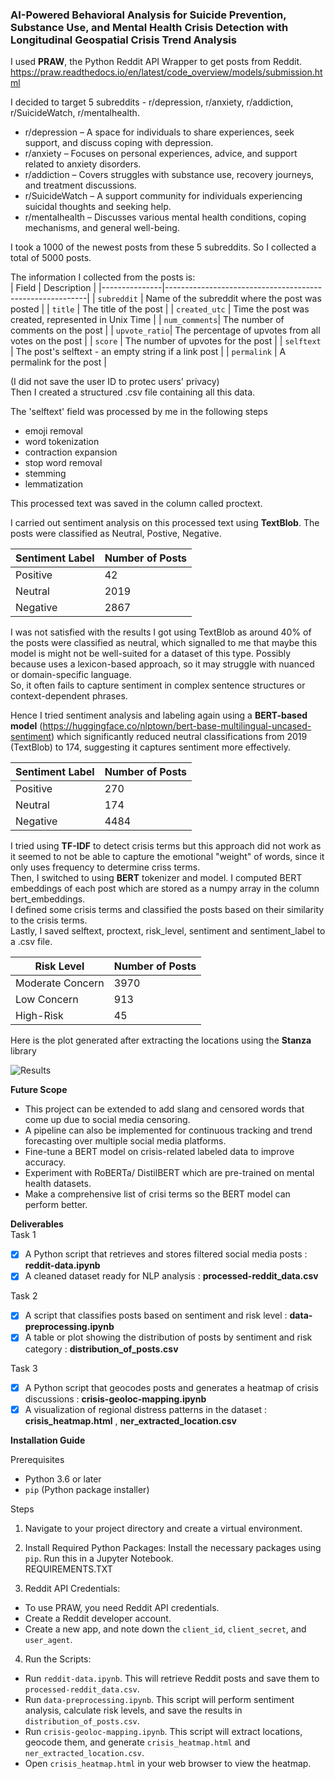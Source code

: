 ### AI-Powered Behavioral Analysis for Suicide Prevention, Substance Use, and Mental Health Crisis Detection with Longitudinal Geospatial Crisis Trend Analysis

I used  **PRAW**, the Python Reddit API Wrapper to get posts from Reddit.    
https://praw.readthedocs.io/en/latest/code_overview/models/submission.html   

I decided to target 5 subreddits - r/depression, r/anxiety, r/addiction, r/SuicideWatch, r/mentalhealth.  
- r/depression – A space for individuals to share experiences, seek support, and discuss coping with depression.  
- r/anxiety – Focuses on personal experiences, advice, and support related to anxiety disorders.  
- r/addiction – Covers struggles with substance use, recovery journeys, and treatment discussions.  
- r/SuicideWatch – A support community for individuals experiencing suicidal thoughts and seeking help.  
- r/mentalhealth – Discusses various mental health conditions, coping mechanisms, and general well-being.  

I took a 1000 of the newest posts from these 5 subreddits. So I collected a total of 5000 posts.    

The information I collected from the posts is:  
| Field          | Description                                              |
|---------------|----------------------------------------------------------|
| `subreddit`   | Name of the subreddit where the post was posted          |
| `title`       | The title of the post                                    |
| `created_utc` | Time the post was created, represented in Unix Time      |
| `num_comments`| The number of comments on the post                       |
| `upvote_ratio`| The percentage of upvotes from all votes on the post     |
| `score`       | The number of upvotes for the post                       |
| `selftext`    | The post's selftext - an empty string if a link post     |
| `permalink`   | A permalink for the post                                 |    

(I did not save the user ID to protec users' privacy)  
Then I created a structured .csv file containing all this data.  

The 'selftext' field was processed by me in the following steps 
- emoji removal
- word tokenization
- contraction expansion
- stop word removal
- stemming
- lemmatization   
  
This processed text was saved in the column called proctext.   

I carried out sentiment analysis on this processed text using **TextBlob**. The posts were classified as Neutral, Postive, Negative.

| Sentiment Label        | Number of Posts |
|-------------------|----------------|
| Positive | 42           |
| Neutral      | 2019             |
| Negative        | 2867              |   

I was not satisfied with the results I got using TextBlob as around 40% of the posts were classified as neutral, which signalled to me that maybe this model is might not be well-suited for a dataset of this type.
Possibly because uses a lexicon-based approach, so it may struggle with nuanced or domain-specific language.  
So, it often fails to capture sentiment in complex sentence structures or context-dependent phrases.  

Hence I tried sentiment analysis and labeling again using a **BERT-based model** (https://huggingface.co/nlptown/bert-base-multilingual-uncased-sentiment) which significantly reduced neutral classifications from 2019 (TextBlob) to 174, suggesting it captures sentiment more effectively.  

| Sentiment Label        | Number of Posts |
|-------------------|----------------|
| Positive | 270           |
| Neutral      | 174             |
| Negative        | 4484              | 

I tried using **TF-IDF** to detect crisis terms but this approach did not work as it seemed to not be able to capture the emotional "weight" of words, since it only uses frequency to determine criss terms.  
Then, I switched to using **BERT** tokenizer and model. I computed BERT embeddings of each post which are stored as a numpy array in the column bert_embeddings.  
I defined some crisis terms and classified the posts based on their similarity to the crisis terms.   
Lastly, I saved selftext, proctext, risk_level, sentiment and sentiment_label to a .csv file.   

| Risk Level        | Number of Posts |
|-------------------|----------------|
| Moderate Concern | 3970           |
| Low Concern      | 913             |
| High-Risk        | 45              |   

Here is the plot generated after extracting the locations using the **Stanza** library 

![Results](https://github.com/user-attachments/assets/c296bc0e-2726-4b37-9c6b-974ecb9c65e5)

**Future Scope**  
- This project can be extended to add slang and censored words that come up due to social media censoring.
- A pipeline can also be implemented for continuous tracking and trend forecasting over multiple social media platforms.
- Fine-tune a BERT model on crisis-related labeled data to improve accuracy.
- Experiment with RoBERTa/ DistilBERT which are pre-trained on mental health datasets.
- Make a comprehensive list of crisi terms so the BERT model can perform better.

**Deliverables**  
Task 1  
- [x]  A Python script that retrieves and stores filtered social media posts : **reddit-data.ipynb**
- [x]  A cleaned dataset ready for NLP analysis : **processed-reddit_data.csv**

Task 2
- [x] A script that classifies posts based on sentiment and risk level : **data-preprocessing.ipynb** 
- [x] A table or plot showing the distribution of posts by sentiment and risk category : **distribution_of_posts.csv**   

Task 3
- [x] A Python script that geocodes posts and generates a heatmap of crisis discussions : **crisis-geoloc-mapping.ipynb**
- [x] A visualization of regional distress patterns in the dataset : **crisis_heatmap.html** , **ner_extracted_location.csv**

**Installation Guide**   

Prerequisites 
* Python 3.6 or later
* `pip` (Python package installer)

Steps   
1. Navigate to your project directory and create a virtual environment.

2. Install Required Python Packages:
Install the necessary packages using `pip`.  Run this in a Jupyter Notebook.  
REQUIREMENTS.TXT

4. Reddit API Credentials:
- To use PRAW, you need Reddit API credentials.  
- Create a Reddit developer account.  
- Create a new app, and note down the `client_id`, `client_secret`, and `user_agent`.   

4. Run the Scripts:  
- Run `reddit-data.ipynb`. This will retrieve Reddit posts and save them to `processed-reddit_data.csv`.
- Run `data-preprocessing.ipynb`. This script will perform sentiment analysis, calculate risk levels, and save the results in `distribution_of_posts.csv`.
- Run `crisis-geoloc-mapping.ipynb`. This script will extract locations, geocode them, and generate `crisis_heatmap.html` and `ner_extracted_location.csv`.
- Open `crisis_heatmap.html` in your web browser to view the heatmap.   
